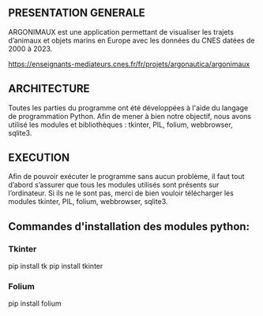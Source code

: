 ## PRESENTATION GENERALE
ARGONIMAUX est une application permettant de visualiser les trajets d’animaux et objets marins en Europe avec les données du CNES datées de 2000 à 2023.

https://enseignants-mediateurs.cnes.fr/fr/projets/argonautica/argonimaux

## ARCHITECTURE
Toutes les parties du programme ont été développées à l'aide du langage de programmation Python. Afin de mener à bien notre objectif, nous avons utilisé les modules et bibliothèques : tkinter, PIL, folium, webbrowser, sqlite3.

## EXECUTION
Afin de pouvoir exécuter le programme sans aucun problème, il faut tout d’abord s’assurer que tous les modules utilisés sont présents sur l’ordinateur.
Si ils ne le sont pas, merci de bien vouloir télécharger les modules tkinter, PIL, folium, webbrowser, sqlite3.

## Commandes d'installation des modules python:

### Tkinter
pip install tk
pip install tkinter

### Folium
pip install folium
